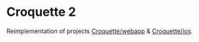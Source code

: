 # Croquette 2

Reimplementation of projects [Croquette/webapp](https://github.com/matsumonkie/Croquette) & [Croquette/ios](https://github.com/pinguet62/SMSToXMPPiOSApp).

